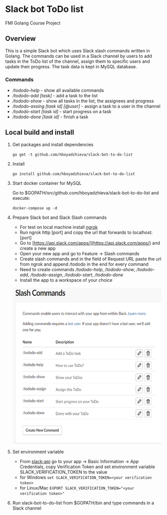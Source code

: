 # Slack bot ToDo list
FMI Golang Course Project

## Overview
This is a simple Slack bot which uses Slack slash commands written in Golang. The commands can be used in a Slack channel by users to add tasks in the ToDo list of the channel, assign them to specific users and update their progress.
The task data is kept in MySQL database.

### Commands
- */tododo-help* - show all available commands
- */tododo-add [task]* - add a task to the list
- */tododo-show* - show all tasks in the list, the assignees and progress
- */tododo-assing [task id] [@user]* - assign a task to a user in the channel
- */tododo-start [task id]* - start progress on a task
- */tododo-done [task id]* - finish a task

## Local build and install

1. Get packages and install dependencies

     `go get -t github.com/hboyadzhieva/slack-bot-to-do-list`
2. Install 
    
    `go install github.com/hboyadzhieva/slack-bot-to-do-list`

3. Start docker container for MySQL
     
     Go to $GOPATH/src/github.com/hboyadzhieva/slack-bot-to-do-list and execute:
    
    `docker-compose up -d`
5. Prepare Slack bot and Slack Slash commands

    - For test on local machine install [ngrok](https://ngrok.com/)
    - Run ngrok http [port] and copy the url that forwards to localhost:[port]
    - Go to [https://api.slack.com/apps/](https://api.slack.com/apps/) and create a new app
    - Open your new app and go to Feature -> Slash commands
    - Create slash commands and in the field of Request URL paste the url from ngrok and append /tododo in the end for every command
    - Need to create commands */tododo-help*, */tododo-show*, */tododo-add*, */tododo-assign*, */tododo-start*, */tododo-done*
    - Install the app to a workspace of your choice
    <br/>
    <img alt="commands image" src="https://github.com/hboyadzhieva/slack-bot-to-do-list/blob/main/img/commands.png" width="500" height="500">
    
6. Set environment variable
    
    - From [slack-api](https://api.slack.com/apps/) go to your app -> Basic Information -> App Credentials, copy Verification Token and set environment variable SLACK_VERIFICATION_TOKEN to the value
    - for Windows 
      `set SLACK_VERIFICATION_TOKEN=<your verification token>`
    - for Linux/Mac
      `EXPORT SLACK_VERIFICATION_TOKEN="<your verification token>"`
      
7. Run slack-bot-to-do-list from $GOPATH/bin and type commands in a Slack channel
      
